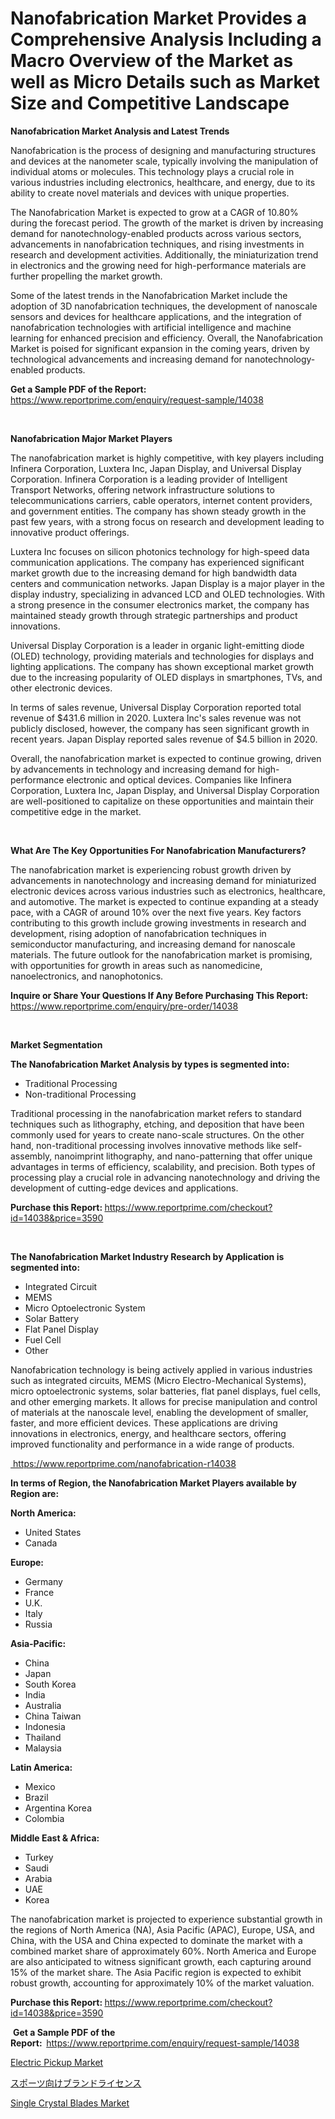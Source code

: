 <p><h1>Nanofabrication Market Provides a Comprehensive Analysis Including a Macro Overview of the Market as well as Micro Details such as Market Size and Competitive Landscape</h1></p><p><strong>Nanofabrication Market Analysis and Latest Trends</strong></p>
<p><p>Nanofabrication is the process of designing and manufacturing structures and devices at the nanometer scale, typically involving the manipulation of individual atoms or molecules. This technology plays a crucial role in various industries including electronics, healthcare, and energy, due to its ability to create novel materials and devices with unique properties.</p><p>The Nanofabrication Market is expected to grow at a CAGR of 10.80% during the forecast period. The growth of the market is driven by increasing demand for nanotechnology-enabled products across various sectors, advancements in nanofabrication techniques, and rising investments in research and development activities. Additionally, the miniaturization trend in electronics and the growing need for high-performance materials are further propelling the market growth.</p><p>Some of the latest trends in the Nanofabrication Market include the adoption of 3D nanofabrication techniques, the development of nanoscale sensors and devices for healthcare applications, and the integration of nanofabrication technologies with artificial intelligence and machine learning for enhanced precision and efficiency. Overall, the Nanofabrication Market is poised for significant expansion in the coming years, driven by technological advancements and increasing demand for nanotechnology-enabled products.</p></p>
<p><strong>Get a Sample PDF of the Report:&nbsp;</strong> <a href="https://www.reportprime.com/enquiry/request-sample/14038">https://www.reportprime.com/enquiry/request-sample/14038</a></p>
<p>&nbsp;</p>
<p><strong>Nanofabrication Major Market Players</strong></p>
<p><p>The nanofabrication market is highly competitive, with key players including Infinera Corporation, Luxtera Inc, Japan Display, and Universal Display Corporation. Infinera Corporation is a leading provider of Intelligent Transport Networks, offering network infrastructure solutions to telecommunications carriers, cable operators, internet content providers, and government entities. The company has shown steady growth in the past few years, with a strong focus on research and development leading to innovative product offerings.</p><p>Luxtera Inc focuses on silicon photonics technology for high-speed data communication applications. The company has experienced significant market growth due to the increasing demand for high bandwidth data centers and communication networks. Japan Display is a major player in the display industry, specializing in advanced LCD and OLED technologies. With a strong presence in the consumer electronics market, the company has maintained steady growth through strategic partnerships and product innovations.</p><p>Universal Display Corporation is a leader in organic light-emitting diode (OLED) technology, providing materials and technologies for displays and lighting applications. The company has shown exceptional market growth due to the increasing popularity of OLED displays in smartphones, TVs, and other electronic devices.</p><p>In terms of sales revenue, Universal Display Corporation reported total revenue of $431.6 million in 2020. Luxtera Inc's sales revenue was not publicly disclosed, however, the company has seen significant growth in recent years. Japan Display reported sales revenue of $4.5 billion in 2020.</p><p>Overall, the nanofabrication market is expected to continue growing, driven by advancements in technology and increasing demand for high-performance electronic and optical devices. Companies like Infinera Corporation, Luxtera Inc, Japan Display, and Universal Display Corporation are well-positioned to capitalize on these opportunities and maintain their competitive edge in the market.</p></p>
<p>&nbsp;</p>
<p><strong>What Are The Key Opportunities For Nanofabrication Manufacturers?</strong></p>
<p><p>The nanofabrication market is experiencing robust growth driven by advancements in nanotechnology and increasing demand for miniaturized electronic devices across various industries such as electronics, healthcare, and automotive. The market is expected to continue expanding at a steady pace, with a CAGR of around 10% over the next five years. Key factors contributing to this growth include growing investments in research and development, rising adoption of nanofabrication techniques in semiconductor manufacturing, and increasing demand for nanoscale materials. The future outlook for the nanofabrication market is promising, with opportunities for growth in areas such as nanomedicine, nanoelectronics, and nanophotonics.</p></p>
<p><strong>Inquire or Share Your Questions If Any Before Purchasing This Report:</strong> <a href="https://www.reportprime.com/enquiry/pre-order/14038">https://www.reportprime.com/enquiry/pre-order/14038</a></p>
<p>&nbsp;</p>
<p><strong>Market Segmentation</strong></p>
<p><strong>The Nanofabrication Market Analysis by types is segmented into:</strong></p>
<p><ul><li>Traditional Processing</li><li>Non-traditional Processing</li></ul></p>
<p><p>Traditional processing in the nanofabrication market refers to standard techniques such as lithography, etching, and deposition that have been commonly used for years to create nano-scale structures. On the other hand, non-traditional processing involves innovative methods like self-assembly, nanoimprint lithography, and nano-patterning that offer unique advantages in terms of efficiency, scalability, and precision. Both types of processing play a crucial role in advancing nanotechnology and driving the development of cutting-edge devices and applications.</p></p>
<p><strong>Purchase this Report:&nbsp;</strong><a href="https://www.reportprime.com/checkout?id=14038&price=3590">https://www.reportprime.com/checkout?id=14038&price=3590</a></p>
<p>&nbsp;</p>
<p><strong>The Nanofabrication Market Industry Research by Application is segmented into:</strong></p>
<p><ul><li>Integrated Circuit</li><li>MEMS</li><li>Micro Optoelectronic System</li><li>Solar Battery</li><li>Flat Panel Display</li><li>Fuel Cell</li><li>Other</li></ul></p>
<p><p>Nanofabrication technology is being actively applied in various industries such as integrated circuits, MEMS (Micro Electro-Mechanical Systems), micro optoelectronic systems, solar batteries, flat panel displays, fuel cells, and other emerging markets. It allows for precise manipulation and control of materials at the nanoscale level, enabling the development of smaller, faster, and more efficient devices. These applications are driving innovations in electronics, energy, and healthcare sectors, offering improved functionality and performance in a wide range of products.</p></p>
<p><a href="https://www.reportprime.com/nanofabrication-r14038">&nbsp;https://www.reportprime.com/nanofabrication-r14038</a></p>
<p><strong>In terms of Region, the Nanofabrication Market Players available by Region are:</strong></p>
<p>
    <p> <strong> North America: </strong>
        <ul>
            <li>United States</li>
            <li>Canada</li>
        </ul>
        </p> 
    <p> <strong> Europe: </strong>
        <ul>
            <li>Germany</li>
            <li>France</li>
            <li>U.K.</li>
            <li>Italy</li>
            <li>Russia</li>
        </ul>
        </p> 
    <p> <strong> Asia-Pacific: </strong>
        <ul>
            <li>China</li>
            <li>Japan</li>
            <li>South Korea</li>
            <li>India</li>
            <li>Australia</li>
            <li>China Taiwan</li>
            <li>Indonesia</li>
            <li>Thailand</li>
            <li>Malaysia</li>
        </ul>
        </p> 
    <p> <strong> Latin America: </strong>
        <ul>
            <li>Mexico</li>
            <li>Brazil</li>
            <li>Argentina Korea</li>
            <li>Colombia</li>
        </ul>
        </p> 
    <p> <strong> Middle East & Africa: </strong>
        <ul>
            <li>Turkey</li>
            <li>Saudi</li>
            <li>Arabia</li>
            <li>UAE</li>
            <li>Korea</li>
        </ul>
    </p>
    </p>
<p><p>The nanofabrication market is projected to experience substantial growth in the regions of North America (NA), Asia Pacific (APAC), Europe, USA, and China, with the USA and China expected to dominate the market with a combined market share of approximately 60%. North America and Europe are also anticipated to witness significant growth, each capturing around 15% of the market share. The Asia Pacific region is expected to exhibit robust growth, accounting for approximately 10% of the market valuation.</p></p>
<p><strong>Purchase this Report: </strong><a href="https://www.reportprime.com/checkout?id=14038&price=3590">https://www.reportprime.com/checkout?id=14038&price=3590</a></p>
<p>&nbsp;<strong>Get a Sample PDF of the Report:&nbsp;&nbsp;</strong><a href="https://www.reportprime.com/enquiry/request-sample/14038">https://www.reportprime.com/enquiry/request-sample/14038</a></p>
<p><strong></strong></p>
<p><p><a href="https://github.com/susanjprice2023/Market-Research-Report-List-1/blob/main/electric-pickup-market.md">Electric Pickup Market</a></p><p><a href="https://github.com/BrionnaBoyle/Market-Research-Report-List-1/blob/main/662626980700.md">スポーツ向けブランドライセンス</a></p><p><a href="https://github.com/ElmoRunolfsson2023/Market-Research-Report-List-1/blob/main/single-crystal-blades-market.md">Single Crystal Blades Market</a></p></p>